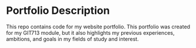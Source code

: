 # Portfolio Description
This repo contains code for my website portfolio. This portfolio was created for my GIT713 module, but it also highlights my previous experiences, ambitions, and goals in my fields of study and interest.
